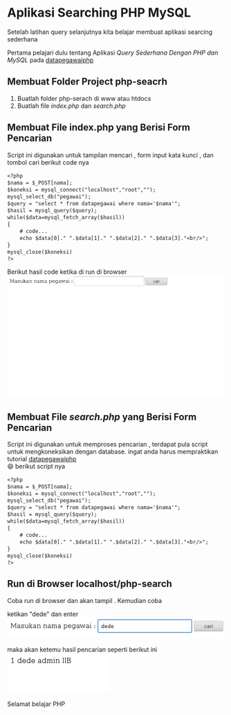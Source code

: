 Aplikasi Searching PHP MySQL
====
Setelah latihan query selanjutnya kita belajar membuat aplikasi searcing sederhana

Pertama pelajari dulu tentang Aplikasi *Query Sederhana Dengan PHP dan MySQL* pada [datapegawaiphp](https://github.com/desawarna/datapegawephp)  

Membuat Folder Project php-seacrh
---
1. Buatlah folder php-serach di www atau htdocs
2. Buatlah file *index.php* dan *search.php*

Membuat File index.php yang Berisi Form Pencarian
----
Script ini digunakan untuk tampilan mencari , form input kata kunci , dan tombol cari berikut code nya

```
<?php
$nama = $_POST[nama];
$koneksi = mysql_connect("localhost","root","");
mysql_select_db("pegawai");
$query = "select * from datapegawai where nama='$nama'";
$hasil = mysql_query($query);
while($data=mysql_fetch_array($hasil)) 
{
	# code...
	echo $data[0]." ".$data[1]." ".$data[2]." ".$data[3]."<br/>";
}
mysql_close($koneksi)
?>
```
Berikut hasil code ketika di run di browser
![Image](img/cari.jpg)

Membuat File *search.php* yang Berisi Form Pencarian
----
Script ini digunakan untuk memproses pencarian , terdapat pula script untuk mengkoneksikan dengan database. ingat anda harus mempraktikan tutorial [datapegawaiphp](https://github.com/desawarna/datapegawephp)  
:smile: berikut script nya 

```
<?php
$nama = $_POST[nama];
$koneksi = mysql_connect("localhost","root","");
mysql_select_db("pegawai");
$query = "select * from datapegawai where nama='$nama'";
$hasil = mysql_query($query);
while($data=mysql_fetch_array($hasil)) 
{
	# code...
	echo $data[0]." ".$data[1]." ".$data[2]." ".$data[3]."<br/>";
}
mysql_close($koneksi)
?>
```
Run di Browser localhost/php-search
----
Coba run di browser dan akan tampil . Kemudian coba 

ketikan "dede" dan enter 
![Image](img/caridede.jpg)

maka akan ketemu hasil pencarian seperti berikut ini 
![Image](img/hasilsearch.jpg
)

Selamat belajar PHP 